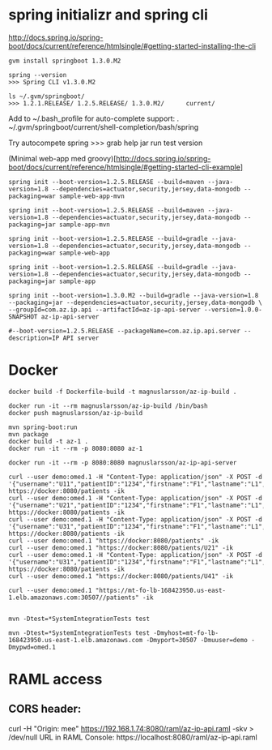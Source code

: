 
# spring initializr and spring cli

http://docs.spring.io/spring-boot/docs/current/reference/htmlsingle/#getting-started-installing-the-cli

    gvm install springboot 1.3.0.M2

    spring --version
    >>> Spring CLI v1.3.0.M2

    ls ~/.gvm/springboot/
    >>> 1.2.1.RELEASE/ 1.2.5.RELEASE/ 1.3.0.M2/      current/

Add to ~/.bash_profile for auto-complete support:
    . ~/.gvm/springboot/current/shell-completion/bash/spring

Try autocompete
    spring <HIT TAB HERE>
    >>> grab  help  jar  run  test  version
  
(Minimal web-app med groovy)[http://docs.spring.io/spring-boot/docs/current/reference/htmlsingle/#getting-started-cli-example]
  

    spring init --boot-version=1.2.5.RELEASE --build=maven --java-version=1.8 --dependencies=actuator,security,jersey,data-mongodb --packaging=war sample-web-app-mvn

    spring init --boot-version=1.2.5.RELEASE --build=maven --java-version=1.8 --dependencies=actuator,security,jersey,data-mongodb --packaging=jar sample-app-mvn

    spring init --boot-version=1.2.5.RELEASE --build=gradle --java-version=1.8 --dependencies=actuator,security,jersey,data-mongodb --packaging=war sample-web-app

    spring init --boot-version=1.2.5.RELEASE --build=gradle --java-version=1.8 --dependencies=actuator,security,jersey,data-mongodb --packaging=jar sample-app

    spring init --boot-version=1.3.0.M2 --build=gradle --java-version=1.8 --packaging=jar --dependencies=actuator,security,jersey,data-mongodb \
    --groupId=com.az.ip.api --artifactId=az-ip-api-server --version=1.0.0-SNAPSHOT az-ip-api-server

    #--boot-version=1.2.5.RELEASE --packageName=com.az.ip.api.server --description=IP API server 

# Docker

    docker build -f Dockerfile-build -t magnuslarsson/az-ip-build .

    docker run -it --rm magnuslarsson/az-ip-build /bin/bash
    docker push magnuslarsson/az-ip-build

    mvn spring-boot:run
    mvn package
    docker build -t az-1 .
    docker run -it --rm -p 8080:8080 az-1

    docker run -it --rm -p 8080:8080 magnuslarsson/az-ip-api-server

    curl --user demo:omed.1 -H "Content-Type: application/json" -X POST -d '{"username":"U11","patientID":"1234","firstname":"F1","lastname":"L1","weight":100,"height":200}' https://docker:8080/patients -ik
    curl --user demo:omed.1 -H "Content-Type: application/json" -X POST -d '{"username":"U21","patientID":"1234","firstname":"F1","lastname":"L1","weight":100,"height":200}' https://docker:8080/patients -ik
    curl --user demo:omed.1 -H "Content-Type: application/json" -X POST -d '{"username":"U31","patientID":"1234","firstname":"F1","lastname":"L1","weight":100,"height":200}' https://docker:8080/patients -ik
    curl --user demo:omed.1 "https://docker:8080/patients" -ik
    curl --user demo:omed.1 "https://docker:8080/patients/U21" -ik
    curl --user demo:omed.1 -H "Content-Type: application/json" -X POST -d '{"username":"U31","patientID":"1234","firstname":"F1","lastname":"L1","weight":100,"height":200}' https://docker:8080/patients -ik
    curl --user demo:omed.1 "https://docker:8080/patients/U41" -ik    
        
    curl --user demo:omed.1 "https://mt-fo-lb-168423950.us-east-1.elb.amazonaws.com:30507//patients" -ik


    mvn -Dtest=*SystemIntegrationTests test
    
    mvn -Dtest=*SystemIntegrationTests test -Dmyhost=mt-fo-lb-168423950.us-east-1.elb.amazonaws.com -Dmyport=30507 -Dmuuser=demo -Dmypwd=omed.1

    
# RAML access

## CORS header:

curl -H "Origin: mee" https://192.168.1.74:8080/raml/az-ip-api.raml -skv > /dev/null
URL in RAML Console: https://localhost:8080/raml/az-ip-api.raml
